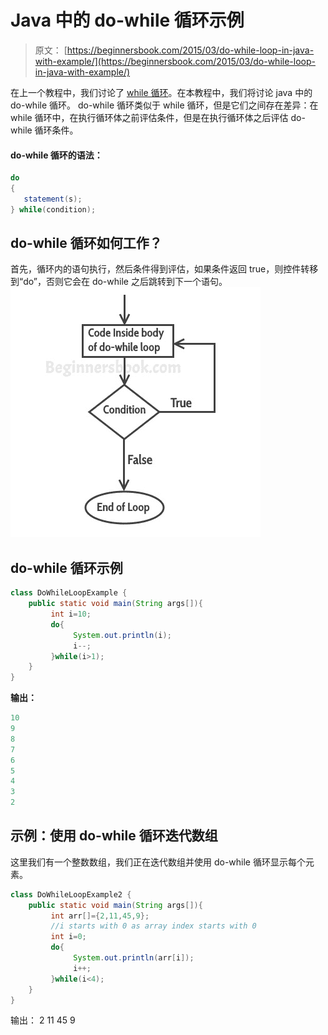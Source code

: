 # Java 中的 do-while 循环示例

> 原文： [https://beginnersbook.com/2015/03/do-while-loop-in-java-with-example/](https://beginnersbook.com/2015/03/do-while-loop-in-java-with-example/)

在上一个教程中，我们讨论了 [while 循环](https://beginnersbook.com/2015/03/while-loop-in-java-with-examples/)。在本教程中，我们将讨论 java 中的 do-while 循环。 do-while 循环类似于 while 循环，但是它们之间存在差异：在 while 循环中，在执行循环体之前评估条件，但是在执行循环体之后评估 do-while 循环条件。

#### do-while 循环的语法：

```java
do
{
   statement(s);
} while(condition);
```

## do-while 循环如何工作？

首先，循环内的语句执行，然后条件得到评估，如果条件返回 true，则控件转移到“do”，否则它会在 do-while 之后跳转到下一个语句。
![do while loop java](img/3fd8ac235801eb43ca20982568585a06.jpg)

## do-while 循环示例

```java
class DoWhileLoopExample {
    public static void main(String args[]){
         int i=10;
         do{
              System.out.println(i);
              i--;
         }while(i>1);
    }
}
```

**输出：**

```java
10
9
8
7
6
5
4
3
2
```

## 示例：使用 do-while 循环迭代数组

这里我们有一个整数数组，我们正在迭代数组并使用 do-while 循环显示每个元素。

```java
class DoWhileLoopExample2 {
    public static void main(String args[]){
         int arr[]={2,11,45,9};
         //i starts with 0 as array index starts with 0
         int i=0;
         do{
              System.out.println(arr[i]);
              i++;
         }while(i<4);
    }
}
```

输出：
2
11
45
9